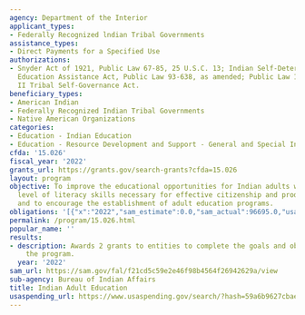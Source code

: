 ```yaml
---
agency: Department of the Interior
applicant_types:
- Federally Recognized lndian Tribal Governments
assistance_types:
- Direct Payments for a Specified Use
authorizations:
- Snyder Act of 1921, Public Law 67-85, 25 U.S.C. 13; Indian Self-Determination and
  Education Assistance Act, Public Law 93-638, as amended; Public Law 103-413, Title
  II Tribal Self-Governance Act.
beneficiary_types:
- American Indian
- Federally Recognized Indian Tribal Governments
- Native American Organizations
categories:
- Education - Indian Education
- Education - Resource Development and Support - General and Special Interest Organizations
cfda: '15.026'
fiscal_year: '2022'
grants_url: https://grants.gov/search-grants?cfda=15.026
layout: program
objective: To improve the educational opportunities for Indian adults who lack the
  level of literacy skills necessary for effective citizenship and productive employment
  and to encourage the establishment of adult education programs.
obligations: '[{"x":"2022","sam_estimate":0.0,"sam_actual":96695.0,"usa_spending_actual":1953162.0},{"x":"2023","sam_estimate":347340.0,"sam_actual":0.0,"usa_spending_actual":2534011.0},{"x":"2024","sam_estimate":400000.0,"sam_actual":0.0,"usa_spending_actual":574648.0}]'
permalink: /program/15.026.html
popular_name: ''
results:
- description: Awards 2 grants to entities to complete the goals and objectives of
    the program.
  year: '2022'
sam_url: https://sam.gov/fal/f21cd5c59e2e46f98b4564f26942629a/view
sub-agency: Bureau of Indian Affairs
title: Indian Adult Education
usaspending_url: https://www.usaspending.gov/search/?hash=59a6b9627cbaee63a2cae82482b590bc
---
```

